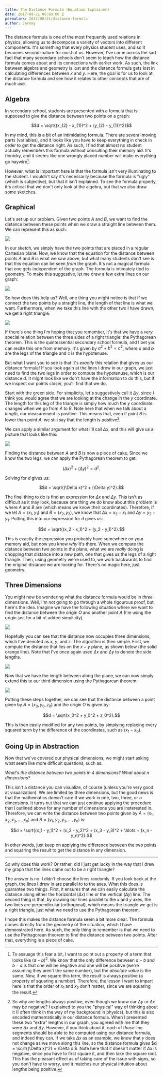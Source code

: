 ```yaml
---
title: The Distance Formula (Equation Explainer)
date: 2017-08-21 00:00:00 Z
permalink: 2017/08/21/distance-formula
author: Jeremy
---
```


The distance formula is one of the most frequently used relations in physics, allowing us to decompose a variety of vectors into different components. It's something that every physics student uses, and so it becomes second-nature for most of us. However, I've come across the sad fact that many secondary schools don't seem to teach how the distance formula comes about and its connections with earlier work. As such, the link between algebra and geometry is lost and the distance formula gets lost in calculating differences between $x$ and $y$. Here, the goal is for us to look at the distance formula and see how it relates to other concepts that are of much use.

## Algebra

In secondary school, students are presented with a formula that is supposed to give the distance between two points on a graph:

$$d = \sqrt{(x_{2} - x_{1})^2 + (y_{2} - y_{1})^2}$$

In my mind, this is a bit of an intimidating formula. There are several moving parts (variables), and it looks like you have to keep everything in check in order to get the distance right. As such, I find that almost no student actually remembers this formula without consulting their memory aid. It's finnicky, and it seems like one wrongly placed number will make everything go haywire[^1].

However, what is important here is that the formula isn't very illuminating to the student. I wouldn't say it's necessarily because the formula is "ugly" (which is subjective), but that it isn't explained. To see the formula properly, it's critical that we don't only look at the algebra, but that we also draw some sketches.

## Graphical

Let's set up our problem. Given two points $A$ and $B$, we want to find the distance between these points when we draw a straight line between them. We can represent this as such:

![](/images/two-points.png)

In our sketch, we simply have the two points that are placed in a regular Cartesian plane. Now, we know that the equation for the distance between points $A$ and $B$ is what we saw above, but what many students don't see is that this equation can be seen *from* the graph. It's not a magical formula that one gets independent of the graph. The formula is intimately tied to geometry. To make this suggestive, let me draw a few extra lines on our graph:

![](/images/construction.png)

So how does this help us? Well, one thing you might notice is that if we connect the two points by a straight line, the length of that line is what we want. Furthermore, when we take this line with the other two I have drawn, we get a right triangle.

![](/images/triangle.png)

If there's one thing I'm hoping that you remember, it's that we have a *very* special relation between the three sides of a right triangle: the Pythagorean theorem. This is the quintessential secondary school formula, and I bet you can recite this one from memory. It's given by $a^2 + b^2 = c^2$, where $a$ and $b$ are the legs of the triangle and $c$ is the hypotenuse.

But what I want you to see is that it's *exactly* this relation that gives us our distance formula! If you look again at the lines I drew in our graph, we just need to find the two legs in order to compute the hypotenuse, which is our distance $d$. It might look like we don't have the information to do this, but if we inspect our points closer, you'll find that we do.

Start with the green side. For simplicity, let's suggestively call it $\Delta y$, since I think you would agree that we are looking at the change in the $y$ coordinate. The length for this leg of the triangle is simply how much the $y$ coordinate changes when we go from $A$ to $B$. Note here that when we talk about a *length*, our measurement is positive. This means that, even if point $B$ is lower than point $A$, we still say that the length is positive[^2].

We can apply a similar argument for what I'll call $\Delta x$, and this will give us a picture that looks like this:

![](/images/deltas.png)

Finding the distance between $A$ and $B$ is now a piece of cake. Since we know the two legs, we can apply the Pythagorean theorem to get:

$$ (\Delta x)^2 + (\Delta y)^2 = d^2.$$

Solving for $d$ gives us:

$$d = \sqrt{(\Delta x)^2 + (\Delta y)^2}.$$

The final thing to do is find an expression for $\Delta x$ and $\Delta y$. This isn't as difficult as it may look, because one thing we *do* know about this problem is where $A$ and $B$ are (which means we know their coordinates). Therefore, if we let $A = (x_1, y_1)$ and $B = (x_2, y_2)$, we know that $\Delta x = x_2 - x_1$ and $\Delta y = y_2 - y_1$. Putting this into our expression for $d$ gives us:

$$d = \sqrt{(x_2 - x_1)^2 + (y_2 - y_1)^2}.$$

This is exactly the expression you probably have somewhere on your memory aid, but now you know *why* it's there. When we compute the distance between two points in the plane, what we are *really* doing is chopping that distance into a new path, one that gives us the legs of a right triangle. Then, using geometry we're used to, we work backwards to find the original distance we are looking for. There's no magic here, just geometry.

## Three Dimensions

You might now be wondering what the distance formula would be in *three* dimensions. Well, I'm not going to go through a whole rigourous proof, but here's the idea. Imagine we have the following situation where we want to find the distance between the origin $O$ and another point $A$ (I'm using the origin just for a bit of added simplicity).

![](/images/three-dimensions.png)

Hopefully you can see that the distance now occupies three dimensions, which I've denoted as $x$, $y$, and $z$. The algorithm is then simple. First, we compute the distance that lies on the $x-y$ plane, as shown below (the solid orange line). Note that I've once again used $\Delta x$ and $\Delta y$ to denote the side lengths.

![](/images/distance-x-y.png)

Now that we have the length between along the plane, we can now simply extend this to our third dimension using the Pythagorean theorem.

![](/images/distance-3d.png)

Putting these steps together, we can see that the distance between a point given by $A = (x_0, y_0,z_0)$ and the origin $O$ is given by:

$$d = \sqrt{x_0^2 + y_0^2 + z_0^2}.$$

This is then easily modified for any two points, by simplying replacing every squared term by the difference of the coordinates, such as $(x_1 - x_0)$.

## Going Up in Abstraction

Now that we've covered our physical dimensions, we might start asking what seem like more difficult questions, such as:

*What's the distance between two points in 4 dimensions? What about $n$ dimensions?*

This isn't a distance you can visualize, of course (unless you're very good at visualization). We are limited by three dimensions, but the good news is that the mathematics doesn't care if we work in one, two, three, or $n$ dimensions. It turns out that we can just continue applying the procedure that I outlined above for any number of dimensions you are insterested in. Therefore, we can write the distance between two points given by $A = (x_1, x_2, x_3, ... , x_n)$ and $B = (y_1, y_2, y_3, \ldots , y_n)$ is:

$$d = \sqrt{(x_1 - y_1)^2 + (x_2 - y_2)^2 + (x_3 - y_3)^2 + \ldots + (x_n - y_n)^2}.$$

In other words, just keep on applying the difference between the two points and squaring the result to get the distance in any dimension.

---

So why does this work? Or rather, did I just get lucky in the way that I drew my graph that the lines came out to be a right triangle?

The answer is no. I didn't choose the lines randomly. If you look back at the graph, the lines I drew in are parallel to to the axes. What this does is guarantee two things. First, it ensures that we can easily calculate the distance along either the horizontal ($\Delta x$) line or the vertical ($\Delta y$) line. The second thing is that, by drawing our lines parallel to the $x$ and $y$ axes, the two lines are perpendicular (orthogonal), which means the triangle we get is a right triangle, just what we need to use the Pythagorean theorem.

I hope this makes the distance formula seem a bit more clear. The formula comes directly from the geometry of the situation, which I have demonstrated here. As such, the only thing to remember is that we need to use the Pythagorean theorem to find the distance between two points. After that, everything is a piece of cake.

[^1]: To assuage this fear a bit, I want to point out a property of a term that looks like $(a-b)^2$. We know that the only difference between $a-b$ and $b-a$ is that one will be negative and one will be positive (we're assuming they aren't the same number), but the *absolute value* is the same. Now, if we square this term, the result is always positive (a property of squaring a number). Therefore, the lesson I want to impart here is that the order of $x_{1}$ and $x_{2}$ don't matter, since we are squaring the result.
[^2]: So why are lengths always positive, even though we know our $\Delta y$ or $\Delta x$ may be negative? I explained to you the "physical" way of thinking about it (I often think in the way of my background in physics), but this is also encoded mathematically in our distance formula. When I presented these two "extra" lengths in our graph, you agreed with me that they were $\Delta x$ and $\Delta y$. However, if you think about it, each of *those* line segments should be able to be computed using our distance formula, and indeed they can. If we take $\Delta x$ as an example, we know that $y$ does not change as we move along this line, so the distance formula gives $d = \sqrt{(\Delta x)^2} = \Delta x $. Note here that it doesn't matter if $\Delta x$ is negative, since you have to first square it, and then take the square root. This has the pleasant effect as of taking care of the issue with signs, so you don't have to worry, and it matches our physical intuition about lengths being positive.